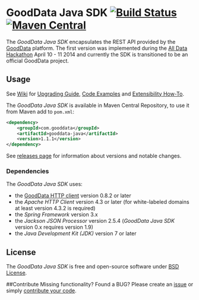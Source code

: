 # GoodData Java SDK [![Build Status](https://travis-ci.org/martiner/gooddata-java.png?branch=master)](https://travis-ci.org/martiner/gooddata-java) [![Maven Central](https://maven-badges.herokuapp.com/maven-central/com.gooddata/gooddata-java/badge.svg)](https://maven-badges.herokuapp.com/maven-central/com.gooddata/gooddata-java)

The *GoodData Java SDK* encapsulates the REST API provided by the [GoodData](http://www.gooddata.com) platform.
The first version was implemented during the [All Data Hackathon](http://hackathon.gooddata.com) April 10 - 11 2014
and currently the SDK is transitioned to be an official GoodData project.

## Usage

See [Wiki](https://github.com/martiner/gooddata-java/wiki) for
[Upgrading Guide](https://github.com/martiner/gooddata-java/wiki/Upgrading-GoodData-Java-SDK),
[Code Examples](https://github.com/martiner/gooddata-java/wiki/Code-Examples)
and [Extensibility How-To](https://github.com/martiner/gooddata-java/wiki/Extending-GoodData-Java-SDK).

The *GoodData Java SDK* is available in Maven Central Repository, to use it from Maven add to `pom.xml`:

```xml
<dependency>
    <groupId>com.gooddata</groupId>
    <artifactId>gooddata-java</artifactId>
    <version>1.1.1</version>
</dependency>
```

See [releases page](https://github.com/martiner/gooddata-java/releases) for information about versions and notable changes.

### Dependencies

The *GoodData Java SDK* uses:
* the [GoodData HTTP client](https://github.com/gooddata/gooddata-http-client) version 0.8.2 or later
* the *Apache HTTP Client* version 4.3 or later (for white-labeled domains at least version 4.3.2 is required)
* the *Spring Framework* version 3.x
* the *Jackson JSON Processor* version 2.5.4 (*GoodData Java SDK* version 0.x requires version 1.9)
* the *Java Development Kit (JDK)* version 7 or later

## License
The *GoodData Java SDK* is free and open-source software under [BSD License](LICENSE.txt).

##Contribute
Missing functionality? Found a BUG? Please create an [issue](https://github.com/martiner/gooddata-java/issues)
or simply [contribute your code](CONTRIBUTING.md).
